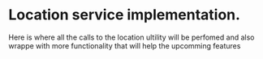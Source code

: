 # Location service implementation.

Here is where all the calls to the location ultility will be perfomed and also wrappe with more functionality that will help the upcomming features